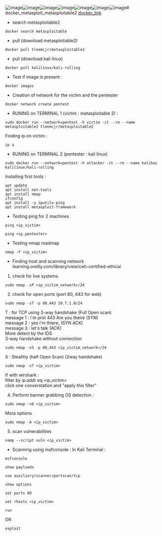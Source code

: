 ![image](https://github.com/user-attachments/assets/57f8896d-6803-4f6a-ba6b-eddd67f57d48)![image](https://github.com/user-attachments/assets/b223301f-09e5-462f-9eea-f786c1703551)![image](https://github.com/user-attachments/assets/b1ba26ed-2f35-40f0-8ba4-02cb96834158)![image](https://github.com/user-attachments/assets/323c8b6e-8e21-4665-a160-7f62d6a5fc21)![image](https://github.com/user-attachments/assets/19d5e2b3-01a0-4dea-bb38-17270dbdc8e2)![image](https://github.com/user-attachments/assets/ddaa5cdb-fd75-4c90-8efd-6d2b9ddfe1d0)![image](https://github.com/user-attachments/assets/453a0877-a03a-46c0-b8e7-a8daf50b187a)# docker_metasploit_metasploitable2
[docker_link](https://medium.com/@habibsemouma/setting-up-metasploitable2-and-kali-in-docker-for-pentesting-6b71a089c4a2)
* search metasploitable2
```
docker search metasploitable
```
* pull (download metasploitable2)
```
docker pull tleemcjr/metasploitable2
```
* pull (download kali linux)
```
docker pull kalilinux/kali-rolling
```
* Test if image is present :
```
docker images
```
* Creation of network for the victim and the pentester
```
docker network create pentest
```
* RUNING on TERMINAL 1 (victim : metasploitable 2) :
```
sudo docker run --network=pentest -h victim -it --rm --name metasploitable2 tleemcjr/metasploitable2
```
Finding ip on victim : 
```
ip a
```
* RUNING on TERMINAL 2 (pentester : kali linux)
```
sudo docker run --network=pentest -h attacker -it --rm --name kalibox kalilinux/kali-rolling
```
Installing first tools : 
```
apt update
apt install net-tools
apt install nmap
ifconfig
apt install -y iputils-ping
apt install metasploit-framework
```
* Testing ping for 2 machines 
```
ping <ip_victim>
```
```
ping <ip_pentester>
```
* Testing nmap roadmap 
```
nmap -F <ip_victim>
```
* Finding host and scanning network 
learning.oreilly.com/library/view/ceh-certified-ethical

1. check for live systems
```
sudo nmap -sP <ip_victim_network>/24
```

2. check for open ports
(port 80, 443 for web)
```
sudo nmap -sT -p 80,443 10.7.1.0/24
```
T : for TCP using 3-way handshake (Full Open scan) </br>
message 1 : i'm prot 443 Are you theire (SYN) </br>
message 2 : yes i'm thiere, (SYN ACK) </br>
message 3 : let's talk (ACK) </br>
More detect by the IDS </br>
3-way handshake without connection 
```
sudo nmap -sS -p 80,443 <ip_victim_network>/24
```

S : Stealthy (half Open Scan)
(2way handshake)
```
sudo nmap -sT <ip_victim>
```
If with wirshark :  </br>
filter by ip.addr eq <ip_victim> </br>
click one converstation and "apply this filter" </br>

4. Perform banner grabbing
OS detection :
```
sudo nmap -sO <ip_victim>
```
Mora options 
```
sudo nmap -A <ip_victim>
```

5. scan vulnerabilities
```
namp --script vuln <ip_victim>
```
* Scanning using msfconsole :
In Kali Terminal :
```
msfconsole
```
```
show payloads 
```
```
use auxiliary/scanner/portscan/tcp
```
```
show options
```
```
set ports 80
```
```
set rhosts <ip_victim>
```
```
run
```
OR
```
exploit
```

